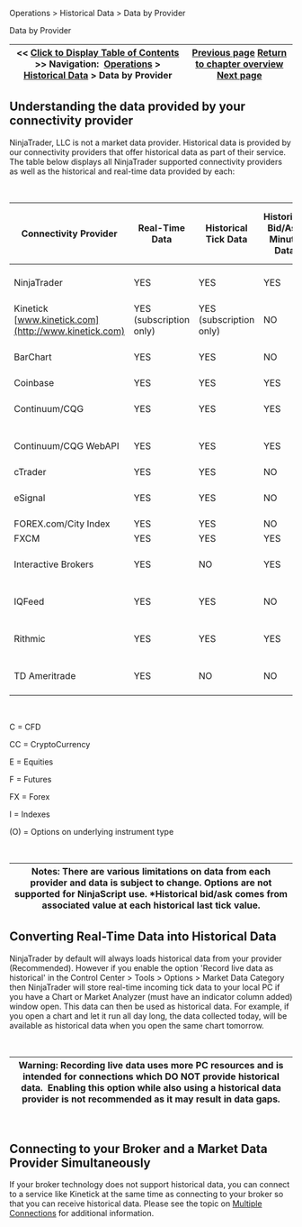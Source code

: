 ﻿


Operations \> Historical Data \> Data by Provider






















Data by Provider







| \<\< [Click to Display Table of Contents](data_by_provider.md) \>\> **Navigation:**     [Operations](operations.md) \> [Historical Data](historical_data_manager.md) \> Data by Provider | [Previous page](loading_historical_data.md) [Return to chapter overview](historical_data_manager.md) [Next page](importing.md) |
| --- | --- |











## Understanding the data provided by your connectivity provider


NinjaTrader, LLC is not a market data provider. Historical data is provided by our connectivity providers that offer historical data as part of their service. The table below displays all NinjaTrader supported connectivity providers as well as the historical and real\-time data provided by each:


 




| Connectivity Provider | Real\-Time Data | Historical Tick Data | Historical Bid/Ask Minute Data | Historical Bid/Ask Daily Data | Historical Bid/Ask Tick Data | Historical Minute Data | Historical Daily Data | Real\-Time Timestamp | Instruments Supported | Real\-Time News | Tick Replay | Bid/Ask Stamped Tick Data | Daily Bars Trading Hours | Settlement adjusted Close Price For Daily Bars |
| --- | --- | --- | --- | --- | --- | --- | --- | --- | --- | --- | --- | --- | --- | --- |
| NinjaTrader | YES | YES | YES | YES | YES | YES | YES | Native | F, I | NO | YES | YES | Extended Trading Hours | YES |
| Kinetick [www.kinetick.com](http://www.kinetick.com) | YES (subscription only) | YES (subscription only) | NO | NO | \*YES | YES (subscription only) | YES | Native | E(O), F(O), FX, I | YES | YES | YES | Symbol Map Specific | YES |
| BarChart | YES | YES | NO | NO | NO | YES | YES | Native | E, F, FX, I | NO | YES | NO | Symbol Map Specific | YES |
| Coinbase | YES | YES | YES | YES | YES | YES | YES | Native | CC | NO | NO | NO | UTC | N/A |
| Continuum/CQG | YES | YES | YES | YES | YES | YES | YES | Native | F, I | NO | YES | YES | Extended Trading Hours | YES |
| Continuum/CQG WebAPI | YES | YES | YES | YES | YES | YES | YES | Native | F(O), I | NO | YES | YES | Extended Trading Hours | YES |
| cTrader | YES | YES | NO | NO | YES | YES | YES | Native | C | NO | YES | NO | CFD | N/A |
| eSignal | YES | YES | NO | NO | YES | YES | YES | Native | E, F, FX, I | NO | YES | NO | Symbol Map Specific | NO |
| FOREX.com/City Index | YES | YES | NO | NO | NO | YES | YES | Native | FX, C | NO | YES | N/A | Forex | N/A |
| FXCM | YES | YES | YES | YES | YES | YES | YES | Native | FX, C | NO | YES | N/A | Forex | N/A |
| Interactive Brokers | YES | NO | YES | YES | NO | YES  (live account only) | YES  (live account only) | Local | C, E(O), F(O), FX, I | NO | NO | NO | Extended Trading Hours | NO |
| IQFeed | YES | YES | NO | NO | \*YES | YES | YES | Native | E(O), F(O), FX, I | YES | YES | YES | Symbol Map Specific | YES |
| Rithmic | YES | YES | YES | YES | YES | YES | YES | Native | F | NO | YES | YES | Extended Trading Hours | YES |
| TD Ameritrade | YES | NO | NO | NO | NO | YES | YES | Local | E(O), I | NO | NO | NO | Regular Trading Hours | NO |



 


C \= CFD  

CC \= CryptoCurrency


E \= Equities


F \= Futures


FX \= Forex   

I \= Indexes


(O) \= Options on underlying instrument type


 




| Notes:  There are various limitations on data from each provider and data is subject to change. Options are not supported for NinjaScript use. \*Historical bid/ask comes from associated value at each historical last tick value. |
| --- |



## 


## Converting Real\-Time Data into Historical Data


NinjaTrader by default will always loads historical data from your provider (Recommended). However if you enable the option 'Record live data as historical' in the Control Center \> Tools \> Options \> Market Data Category then NinjaTrader will store real\-time incoming tick data to your local PC if you have a Chart or Market Analyzer (must have an indicator column added) window open. This data can then be used as historical data. For example, if you open a chart and let it run all day long, the data collected today, will be available as historical data when you open the same chart tomorrow.


 




| Warning: Recording live data uses more PC resources and is intended for connections which DO NOT provide historical data.  Enabling this option while also using a historical data provider is not recommended as it may result in data gaps. |
| --- |



 


## Connecting to your Broker and a Market Data Provider Simultaneously


If your broker technology does not support historical data, you can connect to a service like Kinetick at the same time as connecting to your broker so that you can receive historical data. Please see the topic on [Multiple Connections](multiple_connections.md) for additional information.








